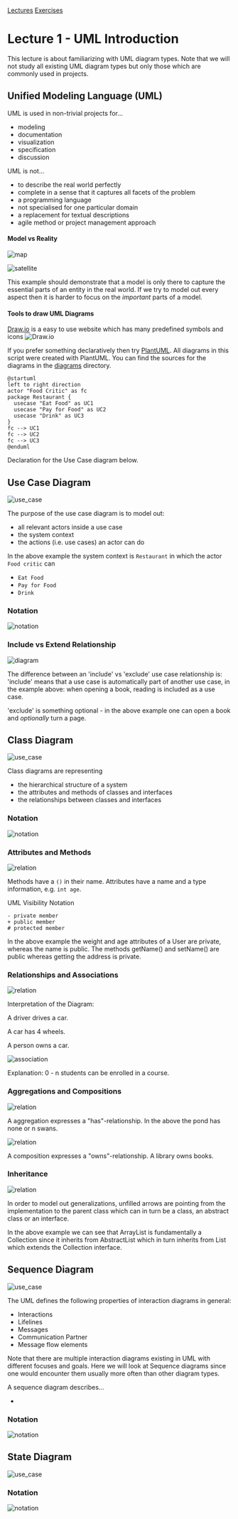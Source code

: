[Lectures](../../README.md#school-lectures)
[Exercises](./exercise/README.md)

# Lecture 1 - UML Introduction

This lecture is about familiarizing with UML diagram types. Note that we will not study 
all existing UML diagram types but only those which are commonly used in projects.

## Unified Modeling Language (UML)

UML is used in non-trivial projects for...

- modeling
- documentation
- visualization
- specification
- discussion

UML is not...

- to describe the real world perfectly
- complete in a sense that it captures all facets of the problem
- a programming language
- not specialised for one particular domain
- a replacement for textual descriptions
- agile method or project management approach

#### Model vs Reality

![map](./../../bin/static/map.png)

![satellite](./../../bin/static/satellite.png)

This example should demonstrate that a model is only there to capture the essential parts of an entity in the real world.
If we try to model out every aspect then it is harder to focus on the _important_ parts of a model.

#### Tools to draw UML Diagrams

[Draw.io](http://www.draw.io) is a easy to use website which has many predefined symbols and icons
![Draw.io](https://i.ytimg.com/vi/lAtCySGDD48/maxresdefault.jpg)

If you prefer something declaratively then try [PlantUML](http://www.plantuml.com). All diagrams in this script
were created with PlantUML. You can find the sources for the diagrams in the [diagrams](./../../bin/diagrams) directory.

```puml
@startuml
left to right direction
actor "Food Critic" as fc
package Restaurant {
  usecase "Eat Food" as UC1
  usecase "Pay for Food" as UC2
  usecase "Drink" as UC3
}
fc --> UC1
fc --> UC2
fc --> UC3
@enduml
```

Declaration for the Use Case diagram below.

## Use Case Diagram

![use_case](../../bin/dist/use_case.png)

The purpose of the use case diagram is to model out:
- all relevant actors inside a use case
- the system context
- the actions (i.e. use cases) an actor can do

In the above example the system context is `Restaurant` in which the actor `Food critic` can
- `Eat Food`
- `Pay for Food`
- `Drink`

### Notation

![notation](https://sourcemaking.com/files/sm/images/uml/img_20.jpg)

### Include vs Extend Relationship

![diagram](https://forums.visual-paradigm.com/uploads/default/original/2X/b/b7c86c1c4b28af2f5a60616477fafe154bc04e33.png)

The difference between an 'include' vs 'exclude' use case relationship is: 'include' means that a use case is automatically part
of another use case, in the example above: when opening a book, reading is included as a use case.

'exclude' is something optional - in the above example one can open a book and _optionally_ turn a page.

## Class Diagram

![use_case](../../bin/dist/class.png)

Class diagrams are representing

- the hierarchical structure of a system  
- the attributes and methods of classes and interfaces
- the relationships between classes and interfaces

### Notation

![notation](https://www.tutorialspoint.com/uml/images/notation_class.jpg)

### Attributes and Methods

![relation](../../bin/dist/class_body.png)

Methods have a `()` in their name. Attributes have a name and a type information, e.g. `int age`.

UML Visibility Notation
```
- private member
+ public member
# protected member
```

In the above example the weight and age attributes of a User are private, whereas the name is public.
The methods getName() and setName() are public whereas getting the address is private.

### Relationships and Associations

![relation](../../bin/dist/relationship.png)

Interpretation of the Diagram:

A driver drives a car.

A car has 4 wheels.

A person owns a car.

![association](../../bin/dist/association.png)

Explanation: 0 - n students can be enrolled in a course.

### Aggregations and Compositions

![relation](../../bin/dist/aggregations.png)

A aggregation expresses a "has"-relationship. In the above the pond has none or n swans.

![relation](../../bin/dist/composition.png)

A composition expresses a "owns"-relationship. A library owns books.

### Inheritance

![relation](../../bin/dist/inheritance.png)

In order to model out generalizations, unfilled arrows are pointing from the implementation to the parent class which can in turn be 
a class, an abstract class or an interface.

In the above example we can see that ArrayList is fundamentally a Collection since it inherits from AbstractList which in turn
inherits from List which extends the Collection interface.

## Sequence Diagram

![use_case](../../bin/dist/sequence.png)

The UML defines the following properties of interaction diagrams in general:

- Interactions
- Lifelines
- Messages
- Communication Partner
- Message flow elements
 
Note that there are multiple interaction diagrams existing in UML with different focuses and goals. Here we
will look at Sequence diagrams since one would encounter them usually more often than other diagram types.

A sequence diagram describes...

- 

### Notation

![notation](https://encrypted-tbn0.gstatic.com/images?q=tbn%3AANd9GcRech9JIajGS_7ni9jxXUTV7bYwIXBu4Rngag&usqp=CAU)

## State Diagram

![use_case](../../bin/dist/state.png)

### Notation

![notation](https://www.edrawsoft.com/solutions/shapes/uml-statechart-diagram.png)
